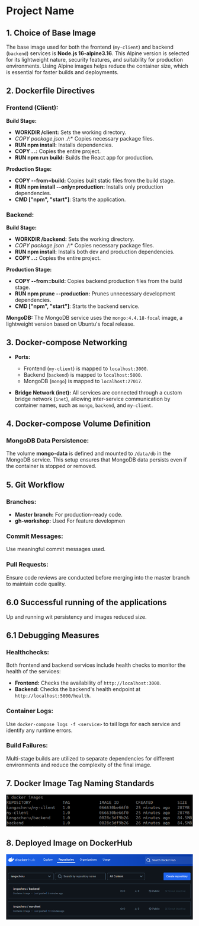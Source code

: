 # Project Name

## 1. Choice of Base Image
The base image used for both the frontend (`my-client`) and backend (`backend`) services is **Node.js 16-alpine3.16**. This Alpine version is selected for its lightweight nature, security features, and suitability for production environments. Using Alpine images helps reduce the container size, which is essential for faster builds and deployments.


## 2. Dockerfile Directives

### Frontend (Client):
**Build Stage:**
- **WORKDIR /client:** Sets the working directory.
- **COPY package*.json ./:** Copies necessary package files.
- **RUN npm install:** Installs dependencies.
- **COPY . .:** Copies the entire project.
- **RUN npm run build:** Builds the React app for production.

**Production Stage:**
- **COPY --from=build:** Copies built static files from the build stage.
- **RUN npm install --only=production:** Installs only production dependencies.
- **CMD ["npm", "start"]**: Starts the application.

### Backend:
**Build Stage:**
- **WORKDIR /backend:** Sets the working directory.
- **COPY package*.json ./:** Copies necessary package files.
- **RUN npm install:** Installs both dev and production dependencies.
- **COPY . .:** Copies the entire project.

**Production Stage:**
- **COPY --from=build:** Copies backend production files from the build stage.
- **RUN npm prune --production:** Prunes unnecessary development dependencies.
- **CMD ["npm", "start"]**: Starts the backend service.

**MongoDB:** The MongoDB service uses the `mongo:4.4.18-focal` image, a lightweight version based on Ubuntu's focal release.


## 3. Docker-compose Networking
- **Ports:**
  - Frontend (`my-client`) is mapped to `localhost:3000`.
  - Backend (`backend`) is mapped to `localhost:5000`.
  - MongoDB (`mongo`) is mapped to `localhost:27017`.
  
- **Bridge Network (inet):** All services are connected through a custom bridge network (`inet`), allowing inter-service communication by container names, such as `mongo`, `backend`, and `my-client`.


## 4. Docker-compose Volume Definition
### MongoDB Data Persistence:
The volume **mongo-data** is defined and mounted to `/data/db` in the MongoDB service. This setup ensures that MongoDB data persists even if the container is stopped or removed.


## 5. Git Workflow
### Branches:
- **Master branch:** For production-ready code.
- **gh-workshop:** Used For feature developmen

### Commit Messages:
Use meaningful commit messages used.

### Pull Requests:
Ensure code reviews are conducted before merging into the master branch to maintain code quality.

## 6.0 Successful running of the applications 
Up and running wit persistency and images reduced size.
## 6.1 Debugging Measures
### Healthchecks:
Both frontend and backend services include health checks to monitor the health of the services:
- **Frontend:** Checks the availability of `http://localhost:3000`.
- **Backend:** Checks the backend's health endpoint at `http://localhost:5000/health`.

### Container Logs:
Use `docker-compose logs -f <service>` to tail logs for each service and identify any runtime errors.

### Build Failures:
Multi-stage builds are utilized to separate dependencies for different environments and reduce the complexity of the final image.


## 7. Docker Image Tag Naming Standards
<img src="./client/src/images/image-tags-docker.png" alt="TagsDocker" />


## 8. Deployed Image on DockerHub
<img src="./client/src/images/deploytohub.png" alt="Deploy to docker hub" />

